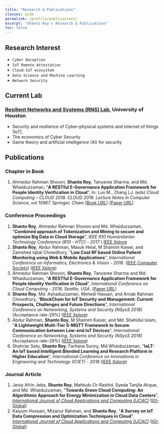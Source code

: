 ```yaml
---
title: "Research & Publications"
classes: wide
permalink: /profile/publications/
excerpt: "Shanto Roy's Research & Publications"
toc: false
---
```


## Research Interest
* `Cyber Deception`
* `IoT Remote Attestation`
* `Cloud-IoT ecosystem`
* `Data Science and Machine Learning`
* `Network Security`

## Current Lab
### [Resilient Networks and Systems (RNS) Lab](http://aronlaszka.com/lab.html), University of Houston
* Security and resilience of Cyber-physical systems and internet of things (IoT), 
* The economics of Cyber Security
* Game theory and artificial intelligence (AI) for security

## Publications
### Chapter in Book
1. Ahmedur Rahman Shovon, **Shanto Roy**, Tanusree Sharma, and Md. Whaiduzzaman, "**A RESTful E-Governance Application Framework for People Identity Verification in Cloud**", In: Luo M., Zhang LJ. (eds) _Cloud Computing – CLOUD 2018. CLOUD 2018. Lecture Notes in Computer Science, vol 10967. Springer, Cham_ ([Book URL](https://www.springer.com/us/book/9783319942940)) ([Paper URL](https://link.springer.com/chapter/10.1007/978-3-319-94295-7_19))

### Conference Proceedings
1. **Shanto Roy**, Ahmedur Rahman Shovon and Md. Whaiduzzaman, "**Combined approach of Tokenization and Mining to secure and optimize Big Data in Cloud Storage**", _IEEE R10 Humanitarian Technology Conference (R10 - HTC) - 2017_.\\
[IEEE Xplore](http://ieeexplore.ieee.org/document/8288912/)
2. **Shanto Roy**, Abdur Rahman, Masuk Helal, M Shamim Kaiser, and Zamshed Iqbal Chowdhury, "**Low Cost RF based Online Patient Monitoring using Web & Mobile Applications**", _International Conference on Informatics, Electronics & Vision - 2016_. ([IEEE Computer Society](https://www.computer.org/csdl/proceedings/iciev/2016/1269/00/07760125-abs.html)) ([IEEE Xplore](http://ieeexplore.ieee.org/abstract/document/7760125/))
3. Ahmedur Rahman Shovon, **Shanto Roy**, Tanusree Sharma and Md. Whaiduzzaman, "**A RESTful E-Governance Application Framework for People Identity Verification in Cloud**“, _International Conference on Cloud Computing - 2018, Seattle, USA_. ([Paper URL](https://link.springer.com/chapter/10.1007/978-3-319-94295-7_19))
4. **Shanto Roy**, Md. Ashaduzzaman, Mehedi Hassan, and Arnab Rahman Chowdhury, "**BlockChain for IoT Security and Management: Current Prospects, Challenges and Future Directions**", _International Conference on Networking, Systems and Security (NSysS 2018)_  (Acceptance rate-29%)  ([IEEE Xplore](https://ieeexplore.ieee.org/document/8631365))
5. Abdur Rahman, **Shanto Roy**, M Shamim Kaiser, and Md. Shahidul Islam, "**A Lightweight Multi-Tier S-MQTT Framework to Secure Communication between Low-end IoT Devices**", _International Conference on Networking, Systems and Security (NSysS 2018)_  (Acceptance rate-29%)  ([IEEE Xplore](https://ieeexplore.ieee.org/document/8631379))
6. Shahriar Setu, **Shanto Roy**, Farhana Sunny, Md Whaiduzzaman, "**IoLT: An IoT based Intelligent Blended Learning and Research Platform in Higher Education**", _International Conference on Innovations in Engineering and Technology (ICIET) - 2018_  ([IEEE Xplore](https://ieeexplore.ieee.org/abstract/document/8660931))

### Journal Article
1. Jenia Afrin Jeba, **Shanto Roy**, Mahbub-Or-Rashid, Syeda Tanjila Atique, and Md. Whaiduzzaman,  "**Towards Green Cloud Computing: An Algorithmic Approach for Energy Minimization in Cloud Data Centers**", _[International Journal of Cloud Applications and Computing (IJCAC)](https://www.igi-global.com/journal/international-journal-cloud-applications-computing/41974)_ ([IGI-Global](https://www.igi-global.com/article/towards-green-cloud-computing-an-algorithmic-approach-for-energy-minimization-in-cloud-data-centers/218154))
2. Kaiyum Hossain, Mizanur Rahman, and **Shanto Roy**, "**A Survey on IoT Data Compression and Optimization Techniques in Cloud**", _[International Journal of Cloud Applications and Computing (IJCAC)](https://www.igi-global.com/journal/international-journal-cloud-applications-computing/41974)_ ([IGI-Global](https://www.igi-global.com/article/iot-data-compression-and-optimization-techniques-in-cloud-storage/225831))


